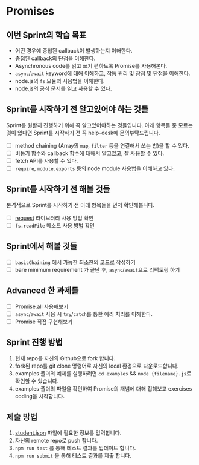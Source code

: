 # Promises

## 이번 Sprint의 학습 목표

- 어떤 경우에 중첩된 callback이 발생하는지 이해한다.
- 중첩된 callback의 단점을 이해한다.
- Asynchronous code를 읽고 쓰기 편하도록 Promise를 사용해본다.
- `async`/`await` keyword에 대해 이해하고, 작동 원리 및 장점 및 단점을 이해한다.
- node.js의 `fs` 모듈의 사용법을 이해한다.
- node.js의 공식 문서를 읽고 사용할 수 있다.

## Sprint를 시작하기 전 알고있어야 하는 것들

Sprint를 원활히 진행하기 위해 꼭 알고있어야하는 것들입니다.
아래 항목들 중 모르는 것이 있다면 Sprint를 시작하기 전 꼭 help-desk에 문의부탁드립니다.

- [ ] method chaining (Array의 `map`, `filter` 등을 연결해서 쓰는 법)을 할 수 있다.
- [ ] 비동기 함수와 callback 함수에 대해서 알고있고, 잘 사용할 수 있다.
- [ ] fetch API를 사용할 수 있다.
- [ ] `require`, `module.exports` 등의 node module 사용법을 이해하고 있다.

## Sprint를 시작하기 전 해볼 것들

본격적으로 Sprint를 시작하기 전 아래 항목들을 먼저 확인해봅니다.

- [ ] [request](https://github.com/request/request) 라이브러리 사용 방법 확인
- [ ] `fs.readFile` 메소드 사용 방법 확인

## Sprint에서 해볼 것들

- [ ] `basicChaining` 에서 가능한 최소한의 코드로 작성하기
- [ ] bare minimum requirement 가 끝난 후, `async`/`await`으로 리팩토링 하기

## Advanced 한 과제들

- [ ] Promise.all 사용해보기
- [ ] `async`/`await` 사용 시 `try`/`catch`를 통한 에러 처리를 이해한다.
- [ ] Promise 직접 구현해보기

## Sprint 진행 방법

1. 현재 repo를 자신의 Github으로 fork 합니다.
2. fork된 repo를 git clone 명령어로 자신의 local 환경으로 다운로드합니다.
3. examples 폴더의 예제를 실행하려면 `cd examples` && `node {filename}.js`로 확인할 수 있습니다.
4. examples 폴더의 파일을 확인하여 Promise의 개념에 대해 접해보고 exercises coding을 시작합니다.

## 제출 방법

1. [student.json](student.json) 파일에 필요한 정보를 입력합니다.
2. 자신의 remote repo로 push 합니다.
3. `npm run test` 를 통해 테스트 결과를 업데이트 합니다.
4. `npm run submit` 을 통해 테스트 결과를 제출 합니다.

